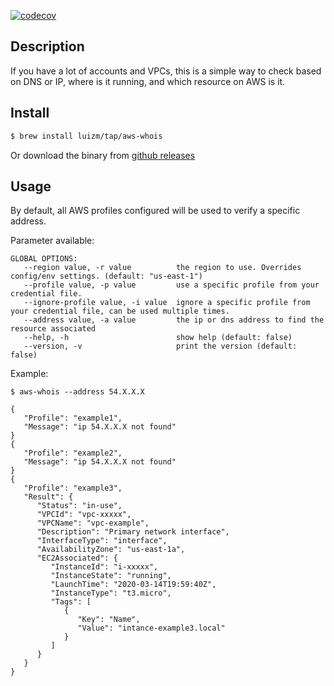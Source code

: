 [![codecov](https://codecov.io/gh/luizm/aws-whois/branch/master/graph/badge.svg)](https://codecov.io/gh/luizm/aws-whois)

## Description

If you have a lot of accounts and VPCs, this is a simple way to check based on DNS or IP, where is it running, and which resource on AWS is it.

## Install

```sh
$ brew install luizm/tap/aws-whois
```

Or download the binary from [github releases](https://github.com/luizm/aws-whois/releases)

## Usage

By default, all AWS profiles configured will be used to verify a specific address.

Parameter available:

```
GLOBAL OPTIONS:
   --region value, -r value          the region to use. Overrides config/env settings. (default: "us-east-1")
   --profile value, -p value         use a specific profile from your credential file.
   --ignore-profile value, -i value  ignore a specific profile from your credential file, can be used multiple times.
   --address value, -a value         the ip or dns address to find the resource associated
   --help, -h                        show help (default: false)
   --version, -v                     print the version (default: false)
```

Example:

`$ aws-whois --address 54.X.X.X`

```log
{
   "Profile": "example1",
   "Message": "ip 54.X.X.X not found"
}
{
   "Profile": "example2",
   "Message": "ip 54.X.X.X not found"
}
{
   "Profile": "example3",
   "Result": {
      "Status": "in-use",
      "VPCId": "vpc-xxxxx",
      "VPCName": "vpc-example",
      "Description": "Primary network interface",
      "InterfaceType": "interface",
      "AvailabilityZone": "us-east-1a",
      "EC2Associated": {
         "InstanceId": "i-xxxxx",
         "InstanceState": "running",
         "LaunchTime": "2020-03-14T19:59:40Z",
         "InstanceType": "t3.micro",
         "Tags": [
            {
               "Key": "Name",
               "Value": "intance-example3.local"
            }
         ]
      }
   }
}
```
